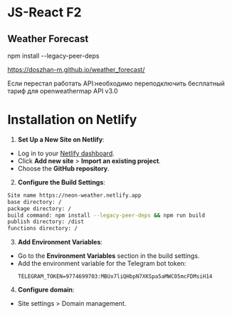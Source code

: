 # JS-React F2 
## Weather Forecast

npm install --legacy-peer-deps

https://doszhan-m.github.io/weather_forecast/

Если перестал работать API:необходимо переподключить бесплатный тариф для openweathermap API v3.0



# Installation on Netlify
1. **Set Up a New Site on Netlify**:
- Log in to your [Netlify dashboard](https://app.netlify.com/).
- Click **Add new site** > **Import an existing project**.
- Choose the **GitHub repository**.

2. **Configure the Build Settings**:
```bash
Site name https://neon-weather.netlify.app
base directory: /
package directory: /
build command: npm install --legacy-peer-deps && npm run build
publish directory: /dist
functions directory: /
```

3. **Add Environment Variables**:
- Go to the **Environment Variables** section in the build settings.
- Add the environment variable for the Telegram bot token:
  ```
  TELEGRAM_TOKEN=9774699703:MBUx7liQHbpN7XKSpa5aMWC05mcFDMsiH14
4. **Configure domain**:
- Site settings > Domain management.